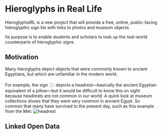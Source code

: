 # Hieroglyphs in Real Life

HieroglyphsIRL is a new project that will provide a free, online, public-facing hieroglyphic sign list with links to photos and museum objects.

Its purpose is to enable students and scholars to look up the real-world counterparts of hieroglyphic signs.

## Motivation

Many hieroglyphs depict objects that were commonly known to ancient Egyptians, but which are unfamiliar in the modern world.

For example, the sign 𓊫 depicts a headrest—basically the ancient Egyptian equivalent of a pillow—but it would be difficult to know this on sight because headrests are not common in our world. A quick look at museum collections shows that they were very common in ancient Egypt. So common that many have survived to the present day, such as this example from the Met:
![headrest](https://collectionapi.metmuseum.org/api/collection/v1/iiif/549018/1712596/main-image)

## Linked Open Data

